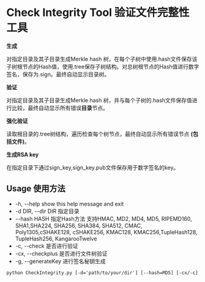 # Check Integrity Tool 验证文件完整性工具

**生成**

对指定目录及其子目录生成Merkle hash 树，在每个子树中使用.hash文件保存该子树根节点的Hash值，使用.tree保存子树结构。对总树根节点的Hash值进行数字签名，保存为.sign。最终自动显示目录树。

**验证**

对指定目录及其子目录生成Merkle hash 树，并与每个子树的.hash文件保存值进行比较，最终自动显示所有错误**目录**节点。

**强化验证**

读取根目录的.tree树结构，遍历检查每个树节点，最终自动显示所有错误节点 **(包括文件)**。

**生成RSA key**

在指定目录下通过sign_key,sign_key.pub文件保存用于数字签名的key。



## Usage 使用方法

- -h, --help         show this help message and exit
- -d DIR, --dir DIR  指定目录
- --hash HASH        指定Hash方法 支持HMAC, MD2, MD4, MD5, RIPEMD160, SHA1,SHA224, SHA256, SHA384, SHA512, CMAC,
                     Poly1305,cSHAKE128, cSHAKE256, KMAC128, KMAC256,TupleHash128, TupleHash256, KangarooTwelve
- -c, --check        是否进行验证
- -cx, --checkplus   是否进行文件树验证
- -g, --generateKey  进行签名秘钥生成

```shell
python CheckIntegrity.py [-d='path/to/your/dir'] [--hash=MD5] [-cx/-c] 
```
